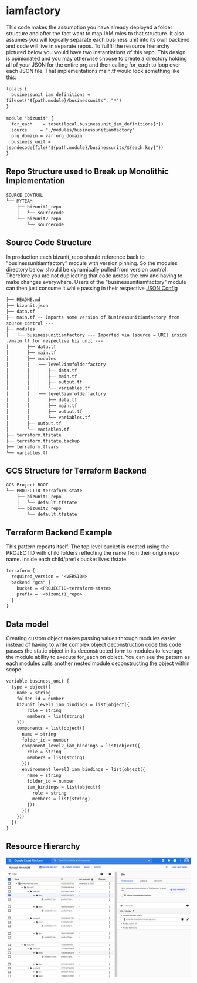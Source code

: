 # iamfactory
This code makes the assumption you have already deployed a folder structure and after the fact want to map IAM roles to that structure. It also assumes you will logically separate each business unit into its own backend and code will live in separate repos. To fullfil the resource hierarchy pictured below you would have two instantiations of this repo. This design is opinionated and you may otherwise choose to create a directory holding all of your JSON for the entire org and then calling for_each to loop over each JSON file. That implementations main.tf would look something like this:
```
locals {
  businessunit_iam_definitions = fileset("${path.module}/businessunits", "*")
}

module "bizunit" {
  for_each    = toset(local.businessunit_iam_definitions[*])
  source     = "./modules/businessunitiamfactory"
  org_domain = var.org_domain
  business_unit = jsondecode(file("${path.module}/businessunits/${each.key}"))
}
```

## Repo Structure used to Break up Monolithic Implementation
```
SOURCE CONTROL
└── MYTEAM
    ├── bizunit1_repo
    │   └── sourcecode
    └── bizunit2_repo
        └── sourcecode
```

## Source Code Structure
In production each bizunit<ArbitraryNumber>_repo should reference back to "businessunitiamfactory" module with version pinning. So the modules directory below should be dynamically pulled from version control. Therefore you are not duplicating that code across the env and having to make changes everywhere. Users of the "businessunitiamfactory" module can then just consume it while passing in their respective [JSON Config](./bizunit.json)
```
├── README.md
├── bizunit.json
├── data.tf
├── main.tf -- Imports some version of businessunitiamfactory from source control ---
├── modules
│   └── businessunitiamfactory --- Imported via (source = URI) inside ./main.tf for respective biz unit ---
│       ├── data.tf
│       ├── main.tf
│       ├── modules
│       │   ├── level2iamfolderfactory
│       │   │   ├── data.tf
│       │   │   ├── main.tf
│       │   │   ├── output.tf
│       │   │   └── variables.tf
│       │   └── level3iamfolderfactory
│       │       ├── data.tf
│       │       ├── main.tf
│       │       ├── output.tf
│       │       └── variables.tf
│       ├── output.tf
│       └── variables.tf
├── terraform.tfstate
├── terraform.tfstate.backup
├── terraform.tfvars
└── variables.tf
```

## GCS Structure for Terraform Backend
```
GCS Project ROOT
└── PROJECTID-terraform-state
    ├── bizunit1_repo
    │   └── default.tfstate
    └── bizunit2_repo
        └── default.tfstate
```

## Terraform Backend Example
This pattern repeats itself. The top level bucket is created using the PROJECTID with child folders reflecting the name from their origin repo name. Inside each child/prefix bucket lives tfstate.
```
terraform {
  required_version = "<VERSION>
  backend "gcs" {
    bucket = <PROJECTID-terraform-state>
    prefix =  <bizunit1_repo>
  }
}
```

## Data model
Creating custom object makes passing values through modules easier instead of having to write complex object deconstruction code this code passes the static object in its deconstructed form to modules to leverage the module ability to execute for_each on object. You can see the pattern as each modules calls another nested module deconstructing the object within scope.
```
variable business_unit {
  type = object({
    name = string
    folder_id = number
    bizunit_level1_iam_bindings = list(object({
        role = string
        members = list(string)
    }))
    components = list(object({
      name = string
      folder_id = number
      component_level2_iam_bindings = list(object({
        role = string
        members = list(string)
      }))
      environment_level3_iam_bindings = list(object({
        name = string
        folder_id = number
        iam_bindings = list(object({
          role = string
          members = list(string)
        }))
      }))
    }))
  })
}
```

## Resource Hierarchy
![Resource Hierarchy](./resource_hierarchy.png)
